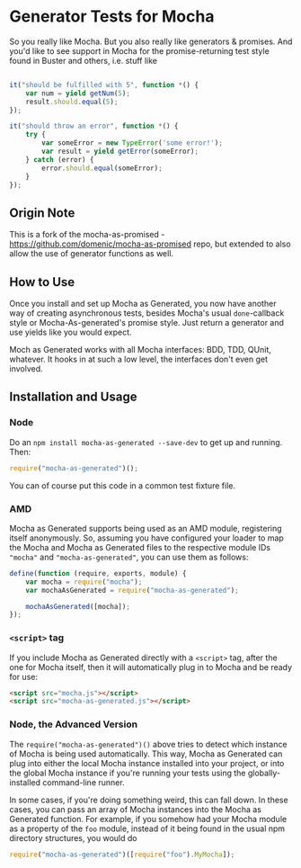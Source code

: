 # Generator Tests for Mocha

So you really like Mocha. But you also really like generators & promises. And you'd like to see
support in Mocha for the promise-returning test style found in Buster and others, i.e. stuff like

```js

it("should be fulfilled with 5", function *() {
    var num = yield getNum(5);
    result.should.equal(5);
});

it("should throw an error", function *() {
    try {
        var someError = new TypeError('some error!');
        var result = yield getError(someError);
    } catch (error) {
        error.should.equal(someError);
    }
});
```

## Origin Note

This is a fork of the mocha-as-promised - https://github.com/domenic/mocha-as-promised repo, but extended to also allow the use of generator functions as well.

## How to Use

Once you install and set up Mocha as Generated, you now have another way of creating asynchronous tests, besides Mocha's
usual `done`-callback style or Mocha-As-generated's promise style. Just return a generator and use yields like you would expect.


Moch as Generated works with all Mocha interfaces: BDD, TDD, QUnit, whatever. It hooks in at such a low level, the
interfaces don't even get involved.

## Installation and Usage

### Node

Do an `npm install mocha-as-generated --save-dev` to get up and running. Then:

```javascript
require("mocha-as-generated")();
```

You can of course put this code in a common test fixture file.

### AMD

Mocha as Generated supports being used as an AMD module, registering itself anonymously. So, assuming you have
configured your loader to map the Mocha and Mocha as Generated files to the respective module IDs `"mocha"` and
`"mocha-as-generated"`, you can use them as follows:

```javascript
define(function (require, exports, module) {
    var mocha = require("mocha");
    var mochaAsGenerated = require("mocha-as-generated");

    mochaAsGenerated([mocha]);
});
```

### `<script>` tag

If you include Mocha as Generated directly with a `<script>` tag, after the one for Mocha itself, then it will
automatically plug in to Mocha and be ready for use:

```html
<script src="mocha.js"></script>
<script src="mocha-as-generated.js"></script>
```

### Node, the Advanced Version

The `require("mocha-as-generated")()` above tries to detect which instance of Mocha is being used automatically. This
way, Mocha as Generated can plug into either the local Mocha instance installed into your project, or into the global
Mocha instance if you're running your tests using the globally-installed command-line runner.

In some cases, if you're doing something weird, this can fall down. In these cases, you can pass an array of Mocha
instances into the Mocha as Generated function. For example, if you somehow had your Mocha module as a property of the
`foo` module, instead of it being found in the usual npm directory structures, you would do

```javascript
require("mocha-as-generated")([require("foo").MyMocha]);
```

